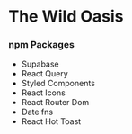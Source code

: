 # The Wild Oasis

### npm Packages

- Supabase
- React Query
- Styled Components
- React Icons
- React Router Dom
- Date fns
- React Hot Toast
